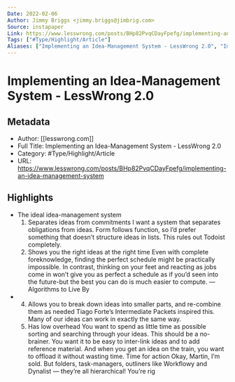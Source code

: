 ```yaml
---
Date: 2022-02-06
Author: Jimmy Briggs <jimmy.briggs@jimbrig.com>
Source: instapaper
Link: https://www.lesswrong.com/posts/BHp82PvqCDayFpefg/implementing-an-idea-management-system
Tags: ["#Type/Highlight/Article"]
Aliases: ["Implementing an Idea-Management System - LessWrong 2.0", "Implementing an Idea-Management System - LessWrong 2.0"]
---
```

# Implementing an Idea-Management System - LessWrong 2.0

## Metadata
- Author: [[lesswrong.com]]
- Full Title: Implementing an Idea-Management System - LessWrong 2.0
- Category: #Type/Highlight/Article
- URL: https://www.lesswrong.com/posts/BHp82PvqCDayFpefg/implementing-an-idea-management-system

## Highlights
- The ideal idea-management system
  1. Separates ideas from commitments
  I want a system that separates obligations from ideas. Form follows function, so I’d prefer something that doesn’t structure ideas in lists. This rules out Todoist completely.
  2. Shows you the right ideas at the right time
  Even with complete foreknowledge, finding the perfect schedule might be practically impossible. In contrast, thinking on your feet and reacting as jobs come in won’t give you as perfect a schedule as if you’d seen into the future-but the best you can do is much easier to compute. — Algorithms to Live By
- 4. Allows you to break down ideas into smaller parts, and re-combine them as needed
  Tiago Forte’s Intermediate Packets inspired this. Many of our ideas can work in exactly the same way.
  5. Has low overhead
  You want to spend as little time as possible sorting and searching through your ideas. This should be a no-brainer. You want it to be easy to inter-link ideas and to add reference material. And when you get an idea on the train, you want to offload it without wasting time.
  Time for action
  Okay, Martin, I’m sold. But folders, task-managers, outliners like Workflowy and Dynalist — they’re all hierarchical!
  You’re rig

